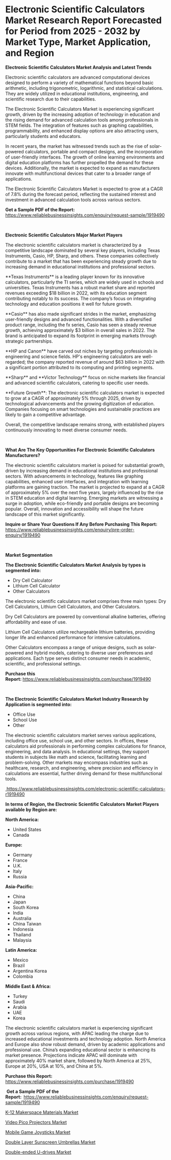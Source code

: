 <p><h1>Electronic Scientific Calculators Market Research Report Forecasted for Period from 2025 -  2032 by Market Type, Market Application, and Region</h1></p><p><strong>Electronic Scientific Calculators Market Analysis and Latest Trends</strong></p>
<p><p>Electronic scientific calculators are advanced computational devices designed to perform a variety of mathematical functions beyond basic arithmetic, including trigonometric, logarithmic, and statistical calculations. They are widely utilized in educational institutions, engineering, and scientific research due to their capabilities.</p><p>The Electronic Scientific Calculators Market is experiencing significant growth, driven by the increasing adoption of technology in education and the rising demand for advanced calculation tools among professionals in STEM fields. The integration of features such as graphing capabilities, programmability, and enhanced display options are also attracting users, particularly students and educators.</p><p>In recent years, the market has witnessed trends such as the rise of solar-powered calculators, portable and compact designs, and the incorporation of user-friendly interfaces. The growth of online learning environments and digital education platforms has further propelled the demand for these devices. Additionally, the market is expected to expand as manufacturers innovate with multifunctional devices that cater to a broader range of applications.</p><p>The Electronic Scientific Calculators Market is expected to grow at a CAGR of 7.8% during the forecast period, reflecting the sustained interest and investment in advanced calculation tools across various sectors.</p></p>
<p><strong>Get a Sample PDF of the Report:&nbsp;</strong> <a href="https://www.reliablebusinessinsights.com/enquiry/request-sample/1919490?utm_campaign=60&utm_medium=2&utm_source=Github&utm_content=ia&utm_term=10022025&utm_id=electronic-scientific-calculators">https://www.reliablebusinessinsights.com/enquiry/request-sample/1919490</a></p>
<p>&nbsp;</p>
<p><strong>Electronic Scientific Calculators Major Market Players</strong></p>
<p><p>The electronic scientific calculators market is characterized by a competitive landscape dominated by several key players, including Texas Instruments, Casio, HP, Sharp, and others. These companies collectively contribute to a market that has been experiencing steady growth due to increasing demand in educational institutions and professional sectors.</p><p>**Texas Instruments** is a leading player known for its innovative calculators, particularly the TI series, which are widely used in schools and universities. Texas Instruments has a robust market share and reported revenues exceeding $18 billion in 2022, with its education segment contributing notably to its success. The company’s focus on integrating technology and education positions it well for future growth.</p><p>**Casio** has also made significant strides in the market, emphasizing user-friendly designs and advanced functionalities. With a diversified product range, including the fx series, Casio has seen a steady revenue growth, achieving approximately $3 billion in overall sales in 2022. The brand is anticipated to expand its footprint in emerging markets through strategic partnerships.</p><p>**HP and Canon** have carved out niches by targeting professionals in engineering and science fields. HP's engineering calculators are well-regarded; the company reported revenue of around $63 billion in 2022 with a significant portion attributed to its computing and printing segments. </p><p>**Sharp** and **Victor Technology** focus on niche markets like financial and advanced scientific calculators, catering to specific user needs. </p><p>**Future Growth**: The electronic scientific calculators market is expected to grow at a CAGR of approximately 5% through 2025, driven by technological advancements and the growing digitization of education. Companies focusing on smart technologies and sustainable practices are likely to gain a competitive advantage.</p><p>Overall, the competitive landscape remains strong, with established players continuously innovating to meet diverse consumer needs.</p></p>
<p>&nbsp;</p>
<p><strong>What Are The Key Opportunities For Electronic Scientific Calculators Manufacturers?</strong></p>
<p><p>The electronic scientific calculators market is poised for substantial growth, driven by increasing demand in educational institutions and professional sectors. With advancements in technology, features like graphing capabilities, enhanced user interfaces, and integration with learning platforms are gaining traction. The market is projected to expand at a CAGR of approximately 5% over the next five years, largely influenced by the rise in STEM education and digital learning. Emerging markets are witnessing a surge in adoption, while eco-friendly and portable designs are becoming popular. Overall, innovation and accessibility will shape the future landscape of this market significantly.</p></p>
<p><strong>Inquire or Share Your Questions If Any Before Purchasing This Report:</strong> <a href="https://www.reliablebusinessinsights.com/enquiry/pre-order-enquiry/1919490?utm_campaign=60&utm_medium=2&utm_source=Github&utm_content=ia&utm_term=10022025&utm_id=electronic-scientific-calculators">https://www.reliablebusinessinsights.com/enquiry/pre-order-enquiry/1919490</a></p>
<p>&nbsp;</p>
<p><strong>Market Segmentation</strong></p>
<p><strong>The Electronic Scientific Calculators Market Analysis by types is segmented into:</strong></p>
<p><ul><li>Dry Cell Calculator</li><li>Lithium Cell Calculator</li><li>Other Calculators</li></ul></p>
<p><p>The electronic scientific calculators market comprises three main types: Dry Cell Calculators, Lithium Cell Calculators, and Other Calculators. </p><p>Dry Cell Calculators are powered by conventional alkaline batteries, offering affordability and ease of use. </p><p>Lithium Cell Calculators utilize rechargeable lithium batteries, providing longer life and enhanced performance for intensive calculations. </p><p>Other Calculators encompass a range of unique designs, such as solar-powered and hybrid models, catering to diverse user preferences and applications. Each type serves distinct consumer needs in academic, scientific, and professional settings.</p></p>
<p><strong>Purchase this Report:&nbsp;</strong><a href="https://www.reliablebusinessinsights.com/purchase/1919490?utm_campaign=60&utm_medium=2&utm_source=Github&utm_content=ia&utm_term=10022025&utm_id=electronic-scientific-calculators">https://www.reliablebusinessinsights.com/purchase/1919490</a></p>
<p>&nbsp;</p>
<p><strong>The Electronic Scientific Calculators Market Industry Research by Application is segmented into:</strong></p>
<p><ul><li>Office Use</li><li>School Use</li><li>Other</li></ul></p>
<p><p>The electronic scientific calculators market serves various applications, including office use, school use, and other sectors. In offices, these calculators aid professionals in performing complex calculations for finance, engineering, and data analysis. In educational settings, they support students in subjects like math and science, facilitating learning and problem-solving. Other markets may encompass industries such as healthcare, research, and engineering, where precision and efficiency in calculations are essential, further driving demand for these multifunctional tools.</p></p>
<p><a href="https://www.reliablebusinessinsights.com/electronic-scientific-calculators-r1919490?utm_campaign=60&utm_medium=2&utm_source=Github&utm_content=ia&utm_term=10022025&utm_id=electronic-scientific-calculators">&nbsp;https://www.reliablebusinessinsights.com/electronic-scientific-calculators-r1919490</a></p>
<p><strong>In terms of Region, the Electronic Scientific Calculators Market Players available by Region are:</strong></p>
<p>
    <p> <strong> North America: </strong>
        <ul>
            <li>United States</li>
            <li>Canada</li>
        </ul>
        </p> 
    <p> <strong> Europe: </strong>
        <ul>
            <li>Germany</li>
            <li>France</li>
            <li>U.K.</li>
            <li>Italy</li>
            <li>Russia</li>
        </ul>
        </p> 
    <p> <strong> Asia-Pacific: </strong>
        <ul>
            <li>China</li>
            <li>Japan</li>
            <li>South Korea</li>
            <li>India</li>
            <li>Australia</li>
            <li>China Taiwan</li>
            <li>Indonesia</li>
            <li>Thailand</li>
            <li>Malaysia</li>
        </ul>
        </p> 
    <p> <strong> Latin America: </strong>
        <ul>
            <li>Mexico</li>
            <li>Brazil</li>
            <li>Argentina Korea</li>
            <li>Colombia</li>
        </ul>
        </p> 
    <p> <strong> Middle East & Africa: </strong>
        <ul>
            <li>Turkey</li>
            <li>Saudi</li>
            <li>Arabia</li>
            <li>UAE</li>
            <li>Korea</li>
        </ul>
    </p>
    </p>
<p><p>The electronic scientific calculators market is experiencing significant growth across various regions, with APAC leading the charge due to increased educational investments and technology adoption. North America and Europe also show robust demand, driven by academic applications and professional use. China’s expanding educational sector is enhancing its market presence. Projections indicate APAC will dominate with approximately 40% market share, followed by North America at 25%, Europe at 20%, USA at 10%, and China at 5%.</p></p>
<p><strong>Purchase this Report: </strong><a href="https://www.reliablebusinessinsights.com/purchase/1919490?utm_campaign=60&utm_medium=2&utm_source=Github&utm_content=ia&utm_term=10022025&utm_id=electronic-scientific-calculators">https://www.reliablebusinessinsights.com/purchase/1919490</a></p>
<p>&nbsp;<strong>Get a Sample PDF of the Report:&nbsp;&nbsp;</strong><a href="https://www.reliablebusinessinsights.com/enquiry/request-sample/1919490?utm_campaign=60&utm_medium=2&utm_source=Github&utm_content=ia&utm_term=10022025&utm_id=electronic-scientific-calculators">https://www.reliablebusinessinsights.com/enquiry/request-sample/1919490</a></p>
<p><strong></strong></p>
<p><p><a href="https://github.com/rebheelder/Market-Research-Report-List-1/blob/main/k-12-makerspace-materials-market.md?utm_campaign=60&utm_medium=2&utm_source=Github&utm_content=ia&utm_term=10022025&utm_id=electronic-scientific-calculators">K-12 Makerspace Materials Market</a></p><p><a href="https://github.com/tjoensfibich/Market-Research-Report-List-1/blob/main/video-pico-projectors-market.md?utm_campaign=60&utm_medium=2&utm_source=Github&utm_content=ia&utm_term=10022025&utm_id=electronic-scientific-calculators">Video Pico Projectors Market</a></p><p><a href="https://github.com/iceknahomi/Market-Research-Report-List-1/blob/main/mobile-game-joysticks-market.md?utm_campaign=60&utm_medium=2&utm_source=Github&utm_content=ia&utm_term=10022025&utm_id=electronic-scientific-calculators">Mobile Game Joysticks Market</a></p><p><a href="https://github.com/awalinfucci/Market-Research-Report-List-1/blob/main/double-layer-sunscreen-umbrellas-market.md?utm_campaign=60&utm_medium=2&utm_source=Github&utm_content=ia&utm_term=10022025&utm_id=electronic-scientific-calculators">Double Layer Sunscreen Umbrellas Market</a></p><p><a href="https://github.com/bezdanteniz/Market-Research-Report-List-1/blob/main/double-ended-u-drives-market.md?utm_campaign=60&utm_medium=2&utm_source=Github&utm_content=ia&utm_term=10022025&utm_id=electronic-scientific-calculators">Double-ended U-drives Market</a></p></p>